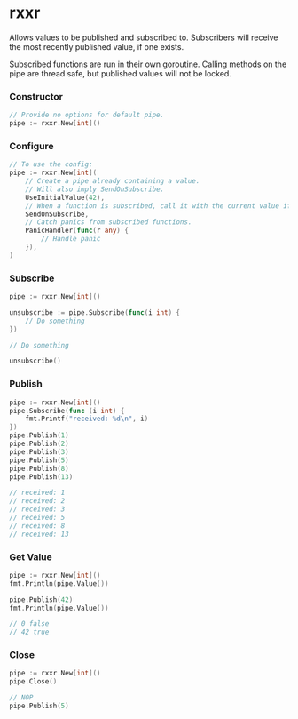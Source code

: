 # rxxr

Allows values to be published and subscribed to.
Subscribers will receive the most recently published value, if one exists.

Subscribed functions are run in their own goroutine.
Calling methods on the pipe are thread safe, but published values will not be locked.

### Constructor

```go
// Provide no options for default pipe.
pipe := rxxr.New[int]()
```

### Configure

```go
// To use the config:
pipe := rxxr.New[int](
    // Create a pipe already containing a value.
	// Will also imply SendOnSubscribe.
    UseInitialValue(42),
    // When a function is subscribed, call it with the current value if one exists.
	SendOnSubscribe,
	// Catch panics from subscribed functions.
    PanicHandler(func(r any) {
	    // Handle panic
    }),
)
```

### Subscribe

```go
pipe := rxxr.New[int]()

unsubscribe := pipe.Subscribe(func(i int) {
	// Do something
})

// Do something

unsubscribe()
```

### Publish

```go
pipe := rxxr.New[int]()
pipe.Subscribe(func (i int) {
	fmt.Printf("received: %d\n", i)
})
pipe.Publish(1)
pipe.Publish(2)
pipe.Publish(3)
pipe.Publish(5)
pipe.Publish(8)
pipe.Publish(13)

// received: 1
// received: 2
// received: 3
// received: 5
// received: 8
// received: 13
```

### Get Value

```go
pipe := rxxr.New[int]()
fmt.Println(pipe.Value())

pipe.Publish(42)
fmt.Println(pipe.Value())

// 0 false
// 42 true
```

### Close

```go
pipe := rxxr.New[int]()
pipe.Close()

// NOP
pipe.Publish(5)
```